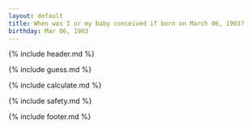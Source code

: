 ```yaml
---
layout: default
title: When was I or my baby conceived if born on March 06, 1903?
birthday: Mar 06, 1903
---
```


{% include header.md %}

{% include guess.md %}

{% include calculate.md %}

{% include safety.md %}

{% include footer.md %}



